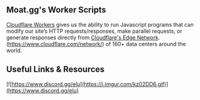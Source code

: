 ## Moat.gg's Worker Scripts
[Cloudflare Workers](https://developers.cloudflare.com/workers/about/) gives us the ability to run Javascript programs that can modify our site’s HTTP requests/responses, make parallel requests, or generate responses directly from [Cloudflare's Edge Network](https://www.cloudflare.com/network/).(https://www.cloudflare.com/network/) of 160+ data centers around the world.

## Useful Links & Resources
[![https://www.discord.gg/elu](https://i.imgur.com/kz02DD6.gif)](https://www.discord.gg/elu)
